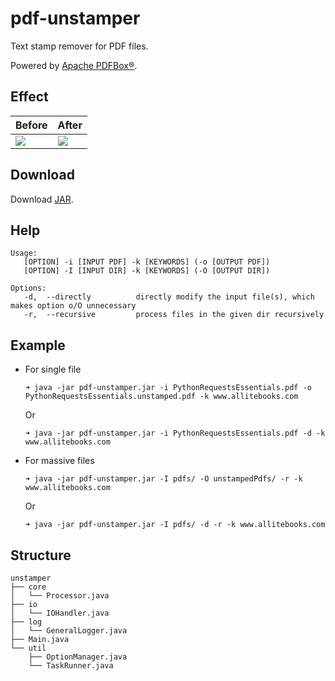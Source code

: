 # pdf-unstamper
Text stamp remover for PDF files.

Powered by [Apache PDFBox®](https://pdfbox.apache.org/).

## Effect
<table>
<thead>
<tr>
<th>Before</th>
<th>After</th>
</tr>
</thead>
<tbody>
<tr>
<td><img src="https://github.com/hwding/pdf-unstamper/blob/master/art/before.png"></td>
<td><img src="https://github.com/hwding/pdf-unstamper/blob/master/art/after.png"></td>
</tr>
</tbody>
</table>

## Download
Download [JAR](https://github.com/hwding/pdf-unstamper/releases).

## Help
```
Usage: 
   [OPTION] -i [INPUT PDF] -k [KEYWORDS] (-o [OUTPUT PDF])
   [OPTION] -I [INPUT DIR] -k [KEYWORDS] (-O [OUTPUT DIR])

Options:
   -d,  --directly          directly modify the input file(s), which makes option o/O unnecessary
   -r,  --recursive         process files in the given dir recursively
```

## Example
- For single file

  ```
  ➜ java -jar pdf-unstamper.jar -i PythonRequestsEssentials.pdf -o PythonRequestsEssentials.unstamped.pdf -k www.allitebooks.com
  ```
  Or
  ```
  ➜ java -jar pdf-unstamper.jar -i PythonRequestsEssentials.pdf -d -k www.allitebooks.com
  ```
- For massive files

  ```
  ➜ java -jar pdf-unstamper.jar -I pdfs/ -O unstampedPdfs/ -r -k www.allitebooks.com
  ```
  Or
  ```
  ➜ java -jar pdf-unstamper.jar -I pdfs/ -d -r -k www.allitebooks.com
  ```
  
## Structure
```
unstamper
├── core
│   └── Processor.java
├── io
│   └── IOHandler.java
├── log
│   └── GeneralLogger.java
├── Main.java
└── util
    ├── OptionManager.java
    └── TaskRunner.java

```
